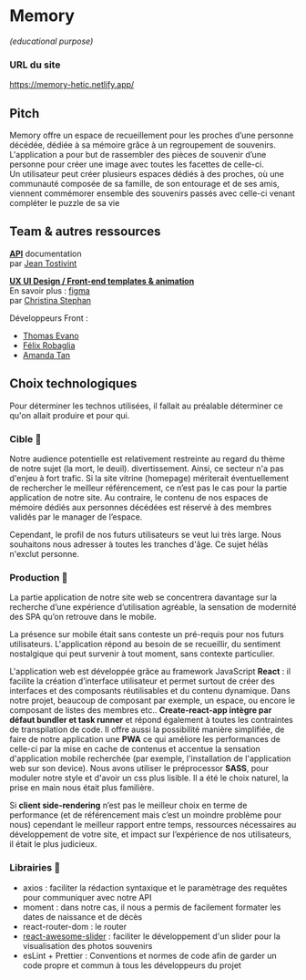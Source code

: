 # **Memory** 
_(educational purpose)_
### URL du site
https://memory-hetic.netlify.app/

## **Pitch**
Memory offre un espace de recueillement pour les proches d’une personne décédée, dédiée à sa mémoire grâce à un regroupement de souvenirs. L'application a pour but de rassembler des pièces de souvenir d’une personne pour créer une image avec toutes les facettes de celle-ci.   
Un utilisateur peut créer plusieurs espaces dédiés à des proches, où une communauté composée de sa famille, de son entourage et  de ses amis, viennent commémorer ensemble des souvenirs passés avec celle-ci venant compléter le puzzle de sa vie


## **Team & autres ressources**
**[API](https://memory-school-api.herokuapp.com/documentation)** documentation  
par [Jean Tostivint](https://github.com/JyTosTT)


**[UX UI Design / Front-end templates & animation](https://memorydesign.netlify.app/)**  
En savoir plus : [figma](https://www.figma.com/file/UKfQKLKJYKFaLbrl2udpit/Memory?node-id=563%3A13)  
par [Christina Stephan](https://github.com/christinastep)

Développeurs Front : 
- [Thomas Evano](https://github.com/Thomasevano)
- [Félix Robaglia](https://github.com/FRobaglia)
- [Amanda Tan](https://github.com/tanamanda13)



## **Choix technologiques**

Pour déterminer les technos utilisées, il fallait au préalable déterminer ce qu'on allait produire et pour qui.

### **Cible** 🎯 
Notre audience potentielle est relativement restreinte au regard du thème de notre sujet (la mort, le deuil). divertissement. Ainsi, ce secteur n'a pas d'enjeu à fort trafic. Si la site vitrine (homepage) mériterait éventuellement de rechercher le meilleur référencement, ce n’est pas le cas pour la partie application de notre site. Au contraire, le contenu de nos espaces de mémoire dédiés aux personnes décédées est réservé à des membres validés par le manager de l’espace.

Cependant, le profil de nos futurs utilisateurs se veut lui très large. Nous souhaitons nous adresser à toutes les tranches d'âge. Ce sujet hélàs n'exclut personne. 

### **Production** 🚧
La partie application de notre site web se concentrera davantage sur la recherche d’une expérience d’utilisation agréable, la sensation de modernité des SPA qu’on retrouve dans le mobile.

La présence sur mobile était sans conteste un pré-requis pour nos futurs utilisateurs. L'application répond au besoin de se recueillir, du sentiment nostalgique qui peut survenir à tout moment, sans contexte particulier.

L'application web est développée grâce au framework JavaScript **React** : il facilite la création d’interface utilisateur et permet surtout de créer des interfaces et des composants réutilisables et du contenu dynamique. Dans notre projet, beaucoup de composant  par exemple, un espace, ou encore le composant de listes des membres etc.. **Create-react-app intègre par défaut bundler et task runner** et répond également à toutes les contraintes de transpilation de code. Il offre aussi la possibilité manière simplifiée, de faire de notre application une **PWA** ce qui améliore les performances de celle-ci par la mise en cache de contenus et accentue la sensation d'application mobile recherchée (par exemple, l'installation de l'application web sur son device). 
Nous avons utiliser le préprocessor **SASS**, pour moduler notre style et d'avoir un css plus lisible. Il a été le choix naturel, la prise en main nous était plus familière.

Si **client side-rendering** n’est pas le meilleur choix en terme de performance (et de référencement mais c’est un moindre problème pour nous) cependant le meilleur rapport entre temps, ressources nécessaires au développement de votre site, et impact sur l’expérience de nos utilisateurs, il était le plus judicieux.

### **Librairies** 🔧
- axios : faciliter la rédaction syntaxique et le paramètrage des requêtes pour communiquer avec notre API 
- moment : dans notre cas, il nous a permis de facilement formater les dates de naissance et de décès 
- react-router-dom : le router 
- [react-awesome-slider](https://github.com/rcaferati/react-awesome-slider) : faciliter le développement d'un slider pour la visualisation des photos souvenirs 
- esLint + Prettier : Conventions et normes de code afin de garder un code propre et commun à tous les développeurs du projet

